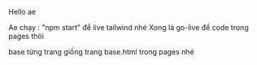 Hello ae

Ae chạy : "npm start" để live tailwind nhé
Xong là go-live để code trong pages thôi

base từng trang giống trang base.html trong pages nhé